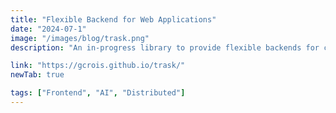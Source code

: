 ```yaml
---
title: "Flexible Backend for Web Applications"
date: "2024-07-1"
image: "/images/blog/trask.png"
description: "An in-progress library to provide flexible backends for compute-intensive web applications, such as switching between web workers, local docker images, and API keys for AI apps."

link: "https://gcrois.github.io/trask/"
newTab: true

tags: ["Frontend", "AI", "Distributed"]
---
```

